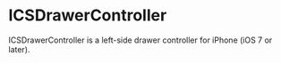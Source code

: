 ICSDrawerController
===================

ICSDrawerController is a left-side drawer controller for iPhone (iOS 7 or later).
